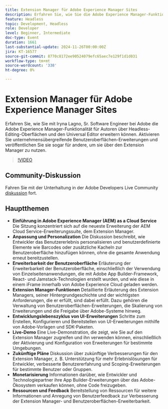 ```yaml
---
title: Extension Manager für Adobe Experience Manager Sites
description: Erfahren Sie, wie Sie die Adobe Experience Manager-Funktionalität mit dem Extension Manager erweitern, unternehmensübergreifende Benutzeroberflächen-Erweiterungen und Anpassungen ermöglichen, ohne die gesamte Anwendung neu bereitzustellen, wie Iryna Lagno, Sr. Software Engineer bei der Adobe demonstriert hat.
feature: Headless
topic: Development, Headless
role: Developer
level: Beginner, Intermediate
doc-type: Event
duration: 1661
last-substantial-update: 2024-11-26T00:00:00Z
jira: KT-16577
source-git-commit: 8770c8172ee90524079efc65aec7e129f1d1d031
workflow-type: tm+mt
source-wordcount: '338'
ht-degree: 0%

---
```



# Extension Manager für Adobe Experience Manager Sites

Erfahren Sie, wie Sie mit Iryna Lagno, Sr. Software Engineer bei Adobe die Adobe Experience Manager-Funktionalität für Autoren über Headless-Editing-Oberflächen und den Universal Editor erweitern können. Aktivieren Sie unternehmensübergreifende Benutzeroberflächen-Erweiterungen und veröffentlichen Sie sie sogar für andere, um sie über den Extension Manager zu nutzen.

>[!VIDEO](https://video.tv.adobe.com/v/3440404/?learn=on&enablevpops)

## Community-Diskussion

Fahren Sie mit der Unterhaltung in der Adobe Developers Live Community [diskussion](https://adobe.ly/48N59Uj) fort.

## Hauptthemen

* **Einführung in Adobe Experience Manager (AEM) as a Cloud Service** Die Sitzung konzentriert sich auf die neueste Erweiterung der AEM Cloud Service-Erweiterungssuite, dem Extension Manager.
* **Anpassung und Personalization** Die Diskussion beschreibt, wie Entwickler das Benutzererlebnis personalisieren und benutzerdefinierte Elemente wie Barcodes oder zusätzliche Kacheln zur Benutzeroberfläche hinzufügen können, ohne die gesamte Anwendung erneut bereitzustellen.
* **Erweiterbarkeit der Benutzeroberfläche** Erläuterung der Erweiterbarkeit der Benutzeroberfläche, einschließlich der Verwendung von Einzelseitenanwendungen, die mit Adobe App Builder-Framework, React- und Jamstack-Technologien erstellt wurden, und wie diese in einem iFrame innerhalb von Adobe Experience Cloud geladen werden.
* **Extension Manager-Funktionen** Detaillierte Erläuterung des Extension Managers, seiner Hintergrundgeschichte und der wichtigsten Anforderungen, die er erfüllt, sind dabei erfüllt. Dazu gehören die Verwaltung von Benutzeroberflächen-Erweiterungen, die Skalierung von Erweiterungen und die Freigabe über Adobe-Systeme hinweg.
* **Entwicklungslebenszyklus von UI-Erweiterungen** Schritte zum Erstellen, Konfigurieren und Bereitstellen von UI-Erweiterungen mithilfe von Adobe-Vorlagen und SDK-Paketen.
* **Live-Demo** Eine Live-Demonstration, die zeigt, wie Sie auf den Extension Manager zugreifen und ihn verwenden können, einschließlich der Aktivierung und Konfiguration von Erweiterungen für bestimmte Umgebungen.
* **Zukünftige Pläne** Diskussion über zukünftige Verbesserungen für den Extension Manager, z. B. Unterstützung für mehr Erlebnislösungen für Entwickler, verbesserte Benutzererfahrung und Scoping-Erweiterungen für bestimmte Benutzer oder Gruppen.
* **Monetarisierung** Informationen darüber, wie Entwickler und Technologiepartner ihre App Builder-Erweiterungen über das Adobe-Ökosystem verkaufen können, ohne Code freizugeben.
* **Ressourcen und Feedback** Bereitstellung von Ressourcen für weitere Informationen und Anregung von Benutzerfeedback zur Verbesserung der Extension Manager- und Benutzeroberflächen-Erweiterbarkeit.